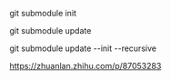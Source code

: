 git submodule init

git submodule update



git submodule update --init --recursive


https://zhuanlan.zhihu.com/p/87053283
